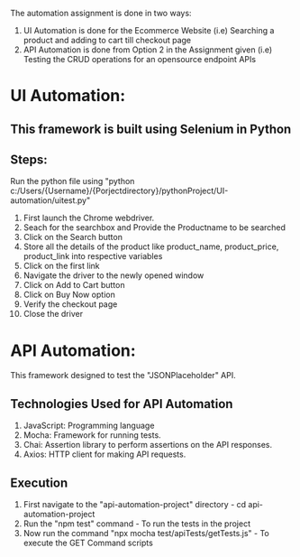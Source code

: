 The automation assignment is done in two ways:
1. UI Automation is done for the Ecommerce Website (i.e) Searching a product and adding to cart till checkout page
2. API Automation is done from Option 2 in the Assignment given (i.e) Testing the CRUD operations for an opensource endpoint APIs

# UI Automation:
## This framework is built using Selenium in Python
## Steps:
Run the python file using "python c:/Users/{Username}/{Porjectdirectory}/pythonProject/UI-automation/uitest.py"
1. First launch the Chrome webdriver.
2. Seach for the searchbox and Provide the Productname to be searched
3. Click on the Search button
4. Store all the details of the product like product_name, product_price, product_link into respective variables
5. Click on the first link
6. Navigate the driver to the newly opened window
7. Click on Add to Cart button
8. Click on Buy Now option
9. Verify the checkout page
10. Close the driver

# API Automation:
This framework designed to test the "JSONPlaceholder" API. 
## Technologies Used for API Automation
1. JavaScript: Programming language
2. Mocha: Framework for running tests.
3. Chai: Assertion library to perform assertions on the API responses.
4. Axios: HTTP client for making API requests.

## Execution
1. First navigate to the "api-automation-project" directory - cd api-automation-project
2. Run the "npm test" command - To run the tests in the project
3. Now run the command "npx mocha test/apiTests/getTests.js" - To execute the GET Command scripts





